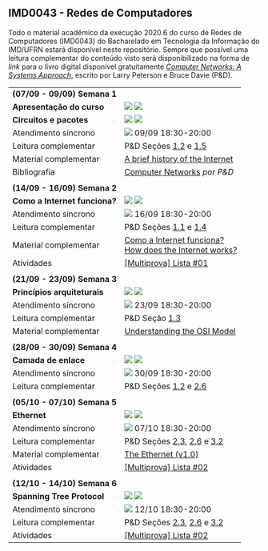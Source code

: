 ## IMD0043 - Redes de Computadores

Todo o material acadêmico da execução 2020.6 do curso de Redes de Computadores (IMD0043) do Bacharelado em Tecnologia da Informação do IMD/UFRN estará disponível neste repositório. Sempre que possível uma leitura complementar do conteúdo visto será disponibilizado na forma de *link* para o livro digital disponível gratuitamente [*Computer Networks: A Systems Approach*](https://book.systemsapproach.org), escrito por Larry Peterson e Bruce Davie (P&D).

<table style="width:100%">
  
  <tr>
    <td colspan="2"><strong>(07/09 - 09/09) Semana 1</strong></td>
  </tr>
  <tr>
    <td><strong>Apresentação do curso</strong></td>
    <td><a target="_blank" href="https://github.com/danilocurvelo/IMD0043/raw/master/slides/00-presentation-c19.pdf"><img src="https://img.shields.io/badge/-Slides-008ED2?style=flat-square&logo=adobe-acrobat-reader"></a> <a target="_blank" href="https://www.youtube.com/watch?v=eZpvFJGzoYA"><img src="https://img.shields.io/badge/-Videoaula-ff0000?style=flat-square&logo=youtube"></a></td>
  </tr>
    <tr>
    <td><strong>Circuitos e pacotes</strong></td>
    <td><a target="_blank" href="https://github.com/danilocurvelo/IMD0043/raw/master/slides/01-circuits-and-packets.pdf"><img src="https://img.shields.io/badge/-Slides-008ED2?style=flat-square&logo=adobe-acrobat-reader"></a> <a target="_blank" href="https://youtu.be/tonKPnqMxNs"><img src="https://img.shields.io/badge/-Videoaula-ff0000?style=flat-square&logo=youtube"></a></td>
  </tr>
  <tr>
  <td>Atendimento síncrono</td>
   <td><a target="_blank" href="https://discord.gg/UKRFSE2"><img src="https://img.shields.io/badge/-Discord-3C3C3D?style=flat-square&logo=discord"></a> 09/09 18:30-20:00</td>
  </tr>
  <tr>
    <td>Leitura complementar</td>
    <td>P&D Seções <a target="_blank" href="https://book.systemsapproach.org/foundation/requirements.html">1.2</a> e <a target="_blank" href="https://book.systemsapproach.org/foundation/performance.html">1.5</a></td>
  </tr>
  <tr>
    <td>Material complementar</td>
    <td><a target="_blank" href="https://www.internetsociety.org/internet/history-internet/brief-history-internet/">A brief history of the Internet</a></td>
  </tr>
  <tr>
    <td>Bibliografia</td>
    <td><a target="_blank" href="https://book.systemsapproach.org/">Computer Networks</a> <em>por P&D</em></td>
  </tr>
  
  <tr><td colspan="2"></td></tr>
  
  
  
  
  <tr>
    <td colspan="2"><strong>(14/09 - 16/09) Semana 2</strong></td>
  </tr>
  <tr>
    <td><strong>Como a Internet funciona?</strong></td>
    <td><a target="_blank" href="https://github.com/danilocurvelo/IMD0043/raw/master/slides/02-how-the-internet-works.pdf"><img src="https://img.shields.io/badge/-Slides-008ED2?style=flat-square&logo=adobe-acrobat-reader"></a> <a target="_blank" href="https://www.youtube.com/watch?v=ssNkxuAdtVE"><img src="https://img.shields.io/badge/-Videoaula-ff0000?style=flat-square&logo=youtube"></a></td>
  </tr>
  <tr>
  <td>Atendimento síncrono</td>
   <td><a target="_blank" href="https://discord.gg/UKRFSE2"><img src="https://img.shields.io/badge/-Discord-3C3C3D?style=flat-square&logo=discord"></a> 16/09 18:30-20:00</td>
  </tr>
  <tr>
    <td>Leitura complementar</td>
    <td>P&D Seções <a target="_blank" href="https://book.systemsapproach.org/foundation/applications.html">1.1</a> e <a target="_blank" href="https://book.systemsapproach.org/foundation/software.html">1.4</a></td>
  </tr>
  <tr>
    <td>Material complementar</td>
    <td><a target="_blank" href="https://developer.mozilla.org/pt-BR/docs/Learn/Common_questions/Como_a_internet_funciona">Como a Internet funciona?</a> <br/> <a target="_blank" href="https://medium.com/@User3141592/how-does-the-internet-work-edc2e22e7eb8">How does the Internet works?</a> </td> 
  </tr>
  <tr>
    <td>Atividades</td>
    <td><a target="_blank" href="http://multiprova.ufrn.br/">[Multiprova] Lista #01</a></td>
  </tr>
    <tr><td colspan="2"></td></tr>
  
  <tr>
    <td colspan="2"><strong>(21/09 - 23/09) Semana 3</strong></td>
  </tr>
  <tr>
    <td><strong>Princípios arquiteturais</strong></td>
    <td><a target="_blank" href="https://github.com/danilocurvelo/IMD0043/raw/master/slides/03-architectural-principles.pdf"><img src="https://img.shields.io/badge/-Slides-008ED2?style=flat-square&logo=adobe-acrobat-reader"></a> <a target="_blank" href="https://youtu.be/FhO7D6RhBBM"><img src="https://img.shields.io/badge/-Videoaula-ff0000?style=flat-square&logo=youtube"></a></td>
  </tr>
  <tr>
  <td>Atendimento síncrono</td>
   <td><a target="_blank" href="https://discord.gg/UKRFSE2"><img src="https://img.shields.io/badge/-Discord-3C3C3D?style=flat-square&logo=discord"></a> 23/09 18:30-20:00</td>
  </tr>
  <tr>
    <td>Leitura complementar</td>
    <td>P&D Seção <a target="_blank" href="https://book.systemsapproach.org/foundation/architecture.html">1.3</a></td>
  </tr>
  <tr>
    <td>Material complementar</td>
    <td><a target="_blank" href="https://medium.com/@int0x33/day-51-understanding-the-osi-model-f22d5f3df756">Understanding the OSI Model</a></td> 
  </tr>
   <tr><td colspan="2"></td></tr>
  
  <tr>
    <td colspan="2"><strong>(28/09 - 30/09) Semana 4</strong></td>
  </tr>
  <tr>
    <td><strong>Camada de enlace</strong></td>
    <td><a target="_blank" href="https://github.com/danilocurvelo/IMD0043/raw/master/slides/04-link-layer.pdf"><img src="https://img.shields.io/badge/-Slides-008ED2?style=flat-square&logo=adobe-acrobat-reader"></a> <a target="_blank" href="https://www.youtube.com/watch?v=Vfuy7pe8lHs"><img src="https://img.shields.io/badge/-Videoaula-ff0000?style=flat-square&logo=youtube"></a></td>
  </tr>
  <tr>
  <td>Atendimento síncrono</td>
   <td><a target="_blank" href="https://discord.gg/UKRFSE2"><img src="https://img.shields.io/badge/-Discord-3C3C3D?style=flat-square&logo=discord"></a> 30/09 18:30-20:00</td>
  </tr>
  <tr>
    <td>Leitura complementar</td>
    <td>P&D Seções <a target="_blank" href="https://book.systemsapproach.org/foundation/requirements.html">1.2</a> e <a target="_blank" href="https://book.systemsapproach.org/foundation/architecture.html">2.6</a></td>
  </tr>
  
   <tr><td colspan="2"></td></tr>
  
  <tr>
    <td colspan="2"><strong>(05/10 - 07/10) Semana 5</strong></td>
  </tr>
  <tr>
    <td><strong>Ethernet</strong></td>
    <td><a target="_blank" href="https://github.com/danilocurvelo/IMD0043/raw/master/slides/05-switched-ethernet.pdf"><img src="https://img.shields.io/badge/-Slides-008ED2?style=flat-square&logo=adobe-acrobat-reader"></a> <a target="_blank" href="https://youtu.be/JUSj2i7qOeg"><img src="https://img.shields.io/badge/-Videoaula-ff0000?style=flat-square&logo=youtube"></a></td>
  </tr>
  
  <tr>
  <td>Atendimento síncrono</td>
   <td><a target="_blank" href="https://discord.gg/UKRFSE2"><img src="https://img.shields.io/badge/-Discord-3C3C3D?style=flat-square&logo=discord"></a> 07/10 18:30-20:00</td>
  </tr>
  <tr>
    <td>Leitura complementar</td>
    <td>P&D Seções <a target="_blank" href="https://book.systemsapproach.org/direct/framing.html">2.3</a>, <a target="_blank" href="https://book.systemsapproach.org/direct/ethernet.html">2.6</a> e <a target="_blank" href="https://book.systemsapproach.org/internetworking/ethernet.html">3.2</a></td>
  </tr>
  <tr>
    <td>Material complementar</td>
    <td><a target="_blank" href="https://ethernethistory.typepad.com/papers/EthernetSpec.pdf">The Ethernet (v1.0)</a> </td> 
  </tr>
  <tr>
    <td>Atividades</td>
    <td><a target="_blank" href="http://multiprova.ufrn.br/">[Multiprova] Lista #02</a></td>
  </tr>
  
   <tr><td colspan="2"></td></tr>
  
  <tr>
    <td colspan="2"><strong>(12/10 - 14/10) Semana 6</strong></td>
  </tr>
  
  <tr>
    <td><strong>Spanning Tree Protocol</strong></td>
    <td><a target="_blank" href="https://github.com/danilocurvelo/IMD0043/raw/master/slides/06-spanning-tree-protocol.pdf"><img src="https://img.shields.io/badge/-Slides-008ED2?style=flat-square&logo=adobe-acrobat-reader"></a> <a target="_blank" href="https://youtu.be/4fO8-8gDO_o"><img src="https://img.shields.io/badge/-Videoaula-ff0000?style=flat-square&logo=youtube"></a></td>
  </tr>
  
  <tr>
  <td>Atendimento síncrono</td>
   <td><a target="_blank" href="https://discord.gg/UKRFSE2"><img src="https://img.shields.io/badge/-Discord-3C3C3D?style=flat-square&logo=discord"></a> 12/10 18:30-20:00</td>
  </tr>
  <tr>
    <td>Leitura complementar</td>
    <td>P&D Seções <a target="_blank" href="https://book.systemsapproach.org/direct/framing.html">2.3</a>, <a target="_blank" href="https://book.systemsapproach.org/direct/ethernet.html">2.6</a> e <a target="_blank" href="https://book.systemsapproach.org/internetworking/ethernet.html">3.2</a></td>
  </tr>
  <tr>
    <td>Atividades</td>
    <td><a target="_blank" href="http://multiprova.ufrn.br/">[Multiprova] Lista #02</a></td>
  </tr>
  
</table>



